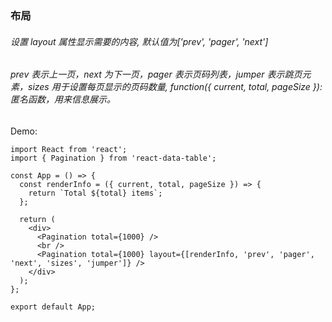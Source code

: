 ### 布局

###### 设置 layout 属性显示需要的内容, 默认值为['prev', 'pager', 'next']

###### prev 表示上一页，next 为下一页，pager 表示页码列表，jumper 表示跳页元素，sizes 用于设置每页显示的页码数量, function({ current, total, pageSize }): 匿名函数，用来信息展示。

Demo:

```tsx
import React from 'react';
import { Pagination } from 'react-data-table';

const App = () => {
  const renderInfo = ({ current, total, pageSize }) => {
    return `Total ${total} items`;
  };

  return (
    <div>
      <Pagination total={1000} />
      <br />
      <Pagination total={1000} layout={[renderInfo, 'prev', 'pager', 'next', 'sizes', 'jumper']} />
    </div>
  );
};

export default App;
```
